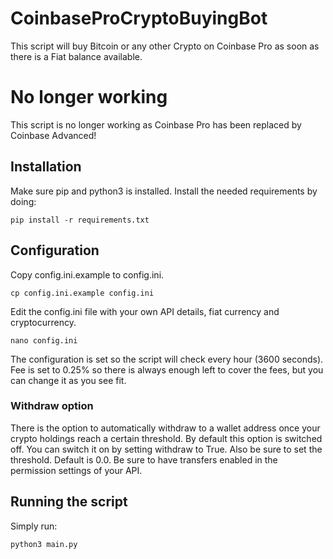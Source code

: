 # CoinbaseProCryptoBuyingBot
This script will buy Bitcoin or any other Crypto on Coinbase Pro as soon as there is a Fiat balance available.

# No longer working
This script is no longer working as Coinbase Pro has been replaced by Coinbase Advanced!

## Installation
Make sure pip and python3 is installed.
Install the needed requirements by doing:
```
pip install -r requirements.txt
```

## Configuration
Copy config.ini.example to config.ini.
```
cp config.ini.example config.ini
```
Edit the config.ini file with your own API details, fiat currency and cryptocurrency.
```
nano config.ini
```
The configuration is set so the script will check every hour (3600 seconds).
Fee is set to 0.25% so there is always enough left to cover the fees, but you can change it as you see fit.

### Withdraw option
There is the option to automatically withdraw to a wallet address once your crypto holdings reach a certain threshold. By default this option is switched off. You can switch it on by setting withdraw to True.
Also be sure to set the threshold. Default is 0.0.
Be sure to have transfers enabled in the permission settings of your API.

## Running the script
Simply run:
```
python3 main.py
```
